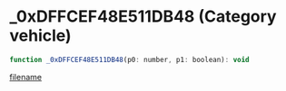 # _0xDFFCEF48E511DB48 (Category vehicle)

```js
function _0xDFFCEF48E511DB48(p0: number, p1: boolean): void
```

[filename](_0xDFFCEF48E511DB48_m.md ':include')